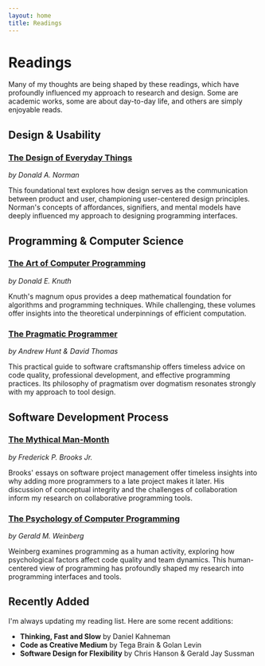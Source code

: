 ```yaml
---
layout: home
title: Readings
---
```


# Readings

Many of my thoughts are being shaped by these readings, which have profoundly influenced my approach to research and design. Some are academic works, some are about day-to-day life, and others are simply enjoyable reads.

## Design & Usability

### <a href="/readings/design-of-everyday-things" class="wiki-link">The Design of Everyday Things</a>
*by Donald A. Norman*

This foundational text explores how design serves as the communication between product and user, championing user-centered design principles. Norman's concepts of affordances, signifiers, and mental models have deeply influenced my approach to designing programming interfaces.

## Programming & Computer Science

### <a href="/readings/art-of-computer-programming" class="wiki-link">The Art of Computer Programming</a>
*by Donald E. Knuth*

Knuth's magnum opus provides a deep mathematical foundation for algorithms and programming techniques. While challenging, these volumes offer insights into the theoretical underpinnings of efficient computation.

### <a href="/readings/pragmatic-programmer" class="wiki-link">The Pragmatic Programmer</a>
*by Andrew Hunt & David Thomas*

This practical guide to software craftsmanship offers timeless advice on code quality, professional development, and effective programming practices. Its philosophy of pragmatism over dogmatism resonates strongly with my approach to tool design.

## Software Development Process

### <a href="/readings/mythical-man-month" class="wiki-link">The Mythical Man-Month</a>
*by Frederick P. Brooks Jr.*

Brooks' essays on software project management offer timeless insights into why adding more programmers to a late project makes it later. His discussion of conceptual integrity and the challenges of collaboration inform my research on collaborative programming tools.

### <a href="/readings/psychology-of-computer-programming" class="wiki-link">The Psychology of Computer Programming</a>
*by Gerald M. Weinberg*

Weinberg examines programming as a human activity, exploring how psychological factors affect code quality and team dynamics. This human-centered view of programming has profoundly shaped my research into programming interfaces and tools.

## Recently Added

I'm always updating my reading list. Here are some recent additions:

- **Thinking, Fast and Slow** by Daniel Kahneman
- **Code as Creative Medium** by Tega Brain & Golan Levin
- **Software Design for Flexibility** by Chris Hanson & Gerald Jay Sussman 